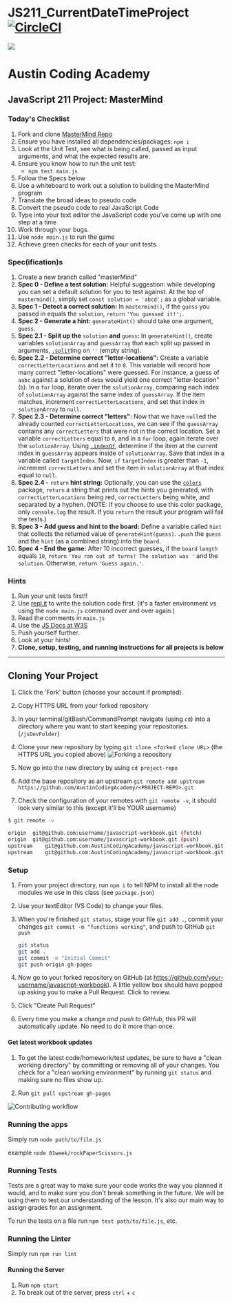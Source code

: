 # JS211_CurrentDateTimeProject[![CircleCI](https://circleci.com/gh/AustinCodingAcademy/javascript-workbook/tree/gh-pages.svg?style=svg)](https://circleci.com/gh/AustinCodingAcademy/javascript-workbook/tree/gh-pages)

![](http://en.gravatar.com/userimage/107370100/a08594145564536138dfaaf072c7b241.png)

# Austin Coding Academy

## JavaScript 211 Project: MasterMind

### Today's Checklist

1. Fork and clone [MasterMind Repo](https://github.com/AustinCodingAcademy/JS211_MasterMind)
1. Ensure you have installed all dependencies/packages: `npm i`
1. Look at the Unit Test, see what is being called, passed as input arguments, and what the expected results are.
1. Ensure you know how to run the unit test:
    * `npm test main.js`
1. Follow the Specs below
1. Use a whiteboard to work out a solution to building the MasterMind program
1. Translate the broad ideas to pseudo code
1. Convert the pseudo code to real JavaScript Code
1. Type into your text editor the JavaScript code you've come up with one step at a time
1. Work through your bugs.
1. Use `node main.js` to run the game
1. Achieve green checks for each of your unit tests.

### Spec(ification)s

1. Create a new branch called "masterMind"
1. **Spec 0 - Define a test solution:** Helpful suggestion: while developing you can set a default solution for you to test against. At the top of `mastermind()`, simply set `const solution = 'abcd';` as a global variable.
1. **Spec 1 - Detect a correct solution:** In `mastermind()`, if the `guess` you passed in equals the `solution`, `return` `'You guessed it!';`.
1. **Spec 2 - Generate a hint:** `generateHint()` should take one argument, `guess`.
1. **Spec 2.1 - Split up the** `solution` **and** `guess`**:** In `generateHint()`, create variables `solutionArray` and `guessArray` that each split up passed in arguments, [`.split`](https://developer.mozilla.org/en-US/docs/Web/JavaScript/Reference/Global_Objects/String/split)ting on `''` (empty string).
1. **Spec 2.2 - Determine correct "letter-locations":** Create a variable `correctLetterLocations` and set it to `0`. This variable will record how many correct "letter-locations" were guessed. For instance, a guess of `aabc` against a solution of `deba` would yield one correct "letter-location" (`b`). In a `for` loop, iterate over the `solutionArray`, comparing each index of `solutionArray` against the same index of `guessArray`. If the item matches, increment `correctLetterLocations`, and set that index in `solutionArray` to `null`.
1. **Spec 2.3 - Determine correct "letters":** Now that we have `null`ed the already counted `correctLetterLocations`, we can see if the `guessArray` contains any `correctLetters` that were not in the correct location. Set a variable `correctLetters` equal to `0`, and in a `for` loop, again iterate over the `solutionArray`. Using [`.indexOf`](https://developer.mozilla.org/en-US/docs/Web/JavaScript/Reference/Global_Objects/Array/indexOf), determine if the item at the current index in `guessArray` appears inside of `solutionArray`. Save that index in a variable called `targetIndex`. Now, `if` `targetIndex` is greater than `-1`, increment `correctLetters` and set the item in `solutionArray` at that index equal to `null`.
1. **Spec 2.4 -** `return` **hint string:** Optionally, you can use the [`colors`](https://www.npmjs.com/package/colors) package, `return` a string that prints out the hints you generated, with `correctLetterLocations` being red, `correctLetters` being white, and separated by a hyphen. (NOTE: If you choose to use this color package, only `console.log` the result. If you `return` the result your program will fail the tests.)
1. **Spec 3 - Add guess and hint to the board:** Define a variable called `hint` that collects the returned value of `generateHint(guess)`. `.push` the `guess` and the `hint` (as a combined string) into the `board`.
1. **Spec 4 - End the game:** After 10 incorrect guesses, if the `board` `length` equals `10`, `return` `'You ran out of turns! The solution was '` and the `solution`. Otherwise, `return` `'Guess again.'`.

### Hints

1. Run your unit tests first!!
1. Use [repl.it](https://www.repl.it) to write the solution code first. (it's a faster environment vs using the `node main.js` command over and over again.)
1. Read the comments in `main.js`
1. Use the [JS Docs at W3S](https://www.w3schools.com/jsref/jsref_split.asp)
1. Push yourself further.
1. Look at your hints!
1. **Clone, setup, testing, and running instructions for all projects is below**

******

## Cloning Your Project

1. Click the 'Fork' button (choose your account if prompted).
1. Copy HTTPS URL from your forked repository
1. In your terminal/gitBash/CommandPrompt navigate (using `cd`) into a directory where you want to start keeping your repositories. (`/jsDevFolder`)
1. Clone your new repository by typing `git clone <forked clone URL>` (the HTTPS
URL you copied above)
  ![Forking a repository](https://docs.google.com/drawings/d/1tYsLHaLo8JRdp0xC1EZrAo0o9Wvv4S5AD937cokVOBk/pub?w=960&h=720)
1. Now go into the new directory by using `cd project-repo`

1. Add the base repository as an upstream
    `git remote add upstream https://github.com/AustinCodingAcademy/<PROJECT-REPO>.git`

1. Check the configuration of your remotes with `git remote -v`, it should look
very similar to this (except it'll be YOUR username)

```bash
$ git remote -v

origin  git@github.com:username/javascript-workbook.git (fetch)
origin  git@github.com:username/javascript-workbook.git (push)
upstream    git@github.com:AustinCodingAcademy/javascript-workbook.git (fetch)
upstream    git@github.com:AustinCodingAcademy/javascript-workbook.git (push)
```

### Setup

1. From your project directory, run `npm i` to tell NPM to install all the
node modules we use in this class (see `package.json`)
1. Use your textEditor (VS Code) to change your files.
1. When you're finished `git status`, stage your file `git add .`, commit your changes `git commit -m "functions working"`, and push to
GitHub `git push`
    ```bash
    git status
    git add .
    git commit -m "Initial Commit"
    git push origin gh-pages
    ```

1. Now go to your forked repository on GitHub (at
  https://github.com/your-username/javascript-workbook). A little yellow box
  should have popped up asking you to make a Pull Request. Click to review.

1. Click "Create Pull Request"

1. Every time you make a change *and push to GitHub*, this PR will automatically
update. No need to do it more than once.

#### Get latest workbook updates

1. To get the latest code/homework/test updates, be sure to have a "clean
working directory" by committing or removing all of your changes. You check for
a "clean working environment" by running `git status` and making sure no files
show up.

1. Run `git pull upstream gh-pages`

![Contributing workflow](https://docs.google.com/drawings/d/1WeKQxOHgPKfwjy_eKtlJO62Fu4XTCWFeqkAh1oIqICM/pub?w=960&h=720)

### Running the apps

Simply run `node path/to/file.js`

example `node 01week/rockPaperScissors.js`

### Running Tests

Tests are a great way to make sure your code works the way you planned it would,
and to make sure you don't break something in the future. We will be using them
to test our understanding of the lesson. It's also our main way to assign grades
for an assignment.

To run the tests on a file run `npm test path/to/file.js`, etc.

### Running the Linter

Simply run `npm run lint`

#### Running the Server

1. Run `npm start`
1. To break out of the server, press `ctrl` + `c`

